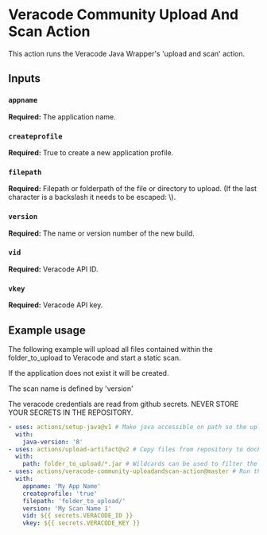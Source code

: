 # Veracode Community Upload And Scan Action

This action runs the Veracode Java Wrapper's 'upload and scan' action.

## Inputs

### `appname` 
**Required:** The application name.

### `createprofile`
**Required:**  True to create a new application profile.

### `filepath`
**Required:** Filepath or folderpath of the file or directory to upload. (If the last character is a backslash it needs to be escaped: \\).

### `version`
**Required:** The name or version number of the new build.

### `vid`
**Required:** Veracode API ID.

### `vkey`
**Required:** Veracode API key.

## Example usage

The following example will upload all files contained within the folder_to_upload to Veracode and start a static scan.

If the application does not exist it will be created.

The scan name is defined by 'version'

The veracode credentials are read from github secrets. NEVER STORE YOUR SECRETS IN THE REPOSITORY.

```yaml
- uses: actions/setup-java@v1 # Make java accessible on path so the uploadandscan action can run.
  with: 
    java-version: '8'
- uses: actions/upload-artifact@v2 # Copy files from repository to docker container so the next uploadandscan action can access them.
  with:
    path: folder_to_upload/*.jar # Wildcards can be used to filter the files copied into the container. See: https://github.com/actions/upload-artifact
- uses: actions/veracode-community-uploadandscan-action@master # Run the uploadandscan action. Inputs are described above.
  with:
    appname: 'My App Name'
    createprofile: 'true'
    filepath: 'folder_to_upload/'
    version: 'My Scan Name 1'
    vid: ${{ secrets.VERACODE_ID }}
    vkey: ${{ secrets.VERACODE_KEY }}
```
